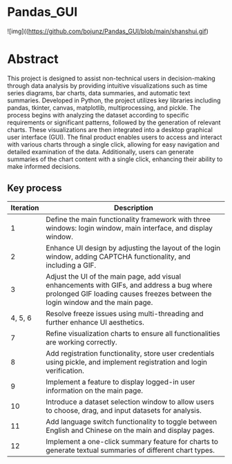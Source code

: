 # Pandas_GUI
![img]((https://github.com/bojunz/Pandas_GUI/blob/main/shanshui.gif)

# Abstract
This project is designed to assist non-technical users in decision-making through data analysis by providing intuitive visualizations such as time series diagrams, bar charts, data summaries, and automatic text summaries. Developed in Python, the project utilizes key libraries including pandas, tkinter, canvas, matplotlib, multiprocessing, and pickle. The process begins with analyzing the dataset according to specific requirements or significant patterns, followed by the generation of relevant charts. These visualizations are then integrated into a desktop graphical user interface (GUI). The final product enables users to access and interact with various charts through a single click, allowing for easy navigation and detailed examination of the data. Additionally, users can generate summaries of the chart content with a single click, enhancing their ability to make informed decisions.
## Key process
| Iteration | Description                                                                                 |
|-----------|---------------------------------------------------------------------------------------------|
| 1         | Define the main functionality framework with three windows: login window, main interface, and display window. |
| 2         | Enhance UI design by adjusting the layout of the login window, adding CAPTCHA functionality, and including a GIF. |
| 3         | Adjust the UI of the main page, add visual enhancements with GIFs, and address a bug where prolonged GIF loading causes freezes between the login window and the main page. |
| 4, 5, 6   | Resolve freeze issues using multi-threading and further enhance UI aesthetics.               |
| 7         | Refine visualization charts to ensure all functionalities are working correctly.              |
| 8         | Add registration functionality, store user credentials using pickle, and implement registration and login verification. |
| 9         | Implement a feature to display logged-in user information on the main page.                  |
| 10        | Introduce a dataset selection window to allow users to choose, drag, and input datasets for analysis. |
| 11        | Add language switch functionality to toggle between English and Chinese on the main and display pages. |
| 12        | Implement a one-click summary feature for charts to generate textual summaries of different chart types. |


